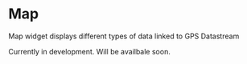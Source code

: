 # Map

Map widget displays different types of data linked to GPS Datastream

Currently in development. Will be availbale soon.

